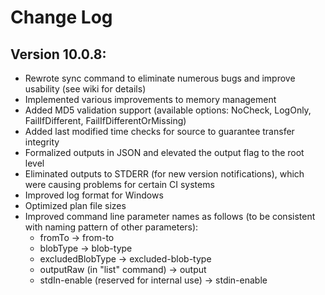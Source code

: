 # Change Log

## Version 10.0.8:

- Rewrote sync command to eliminate numerous bugs and improve usability (see wiki for details)
- Implemented various improvements to memory management
- Added MD5 validation support (available options: NoCheck, LogOnly, FailIfDifferent, FailIfDifferentOrMissing)
- Added last modified time checks for source to guarantee transfer integrity 
- Formalized outputs in JSON and elevated the output flag to the root level
- Eliminated outputs to STDERR (for new version notifications), which were causing problems for certain CI systems
- Improved log format for Windows
- Optimized plan file sizes
- Improved command line parameter names as follows (to be consistent with naming pattern of other parameters):
  - fromTo -> from-to
  - blobType -> blob-type
  - excludedBlobType -> excluded-blob-type
  - outputRaw (in "list" command) -> output
  - stdIn-enable (reserved for internal use) -> stdin-enable

